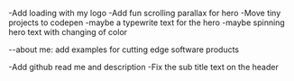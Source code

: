 -Add loading with my logo
-Add fun scrolling parallax for hero
-Move tiny projects to codepen
-maybe a typewrite text for the hero
-maybe spinning hero text with changing of color

--about me: add examples for cutting edge software products

-Add github read me and description
-Fix the sub title text on the header
